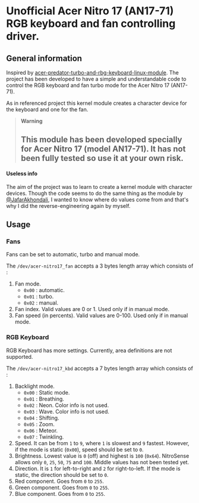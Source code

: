 # Unofficial Acer Nitro 17 (AN17-71) RGB keyboard and fan controlling driver.

## General information

Inspired by [acer-predator-turbo-and-rbg-keyboard-linux-module](https://github.com/JafarAkhondali/acer-predator-turbo-and-rgb-keyboard-linux-module).
The project has been developed to have a simple and understandable code to control the
RGB keyboard and fan turbo mode for the Acer Nitro 17 (AN17-71).

As in referenced project this kernel module creates a character device for the keyboard
and one for the fan.

> **Warning**
> ## This module has been developed specially for Acer Nitro 17 (model AN17-71). It has not been fully tested so use it at your own risk.

#### Useless info
The aim of the project was to learn to create a kernel module with character devices.
Though the code seems to do the same thing as the module by [@JafarAkhondali](https://github.com/JafarAkhondali), I wanted to know
where do values come from and that's why I did the reverse-engineering again by myself.

## Usage

### Fans
Fans can be set to automatic, turbo and manual mode.

The ``/dev/acer-nitro17_fan`` accepts a 3 bytes length array which consists of :

1. Fan mode.
   - ``0x00`` : automatic.
   - ``0x01`` : turbo.
   - ``0x02`` : manual.
2. Fan index. Valid values are 0 or 1. Used only if in manual mode.
3. Fan speed (in percents). Valid values are 0-100. Used only if in manual mode.

### RGB Keyboard
RGB Keyboard has more settings. Currently, area definitions are not supported.

The ``/dev/acer-nitro17_kbd`` accepts a 7 bytes length array which consists of :

1. Backlight mode.
    - ``0x00`` : Static mode.
    - ``0x01`` : Breathing.
    - ``0x02`` : Neon. Color info is not used.
    - ``0x03`` : Wave. Color info is not used.
    - ``0x04`` : Shifting.
    - ``0x05`` : Zoom.
    - ``0x06`` : Meteor.
    - ``0x07`` : Twinkling.
2. Speed. It can be from ``1`` to ``9``, where ``1`` is slowest and ``9`` fastest.
However, if the mode is static (``0x00``), speed should be set to ``0``.
3. Brightness. Lowest value is ``0`` (off) and highest is ``100`` (``0x64``).
NitroSense allows only ``0``, ``25``, ``50``, ``75`` and ``100``. Middle values has not been tested yet.
4. Direction. It is ``1`` for left-to-right and ``2`` for right-to-left. If the mode is
static, the direction should be set to ``0``.
5. Red component. Goes from ``0`` to ``255``.
6. Green component. Goes from ``0`` to ``255``.
7. Blue component. Goes from ``0`` to ``255``.
